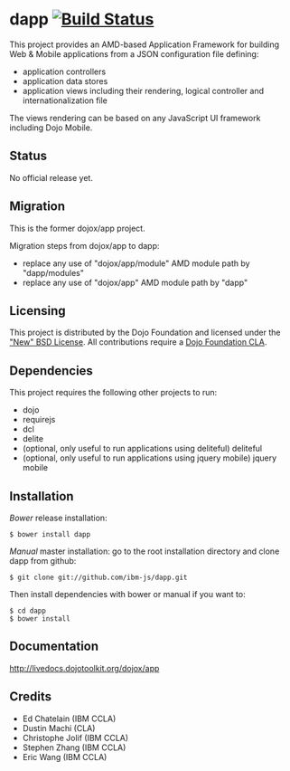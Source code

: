 # dapp [![Build Status](https://travis-ci.org/ibm-js/dapp.png?branch=master)](https://travis-ci.org/ibm-js/dapp)

This project provides an AMD-based Application Framework for building Web & Mobile applications from a JSON
configuration file defining:
  * application controllers
  * application data stores
  * application views including their rendering, logical controller and internationalization file

The views rendering can be based on any JavaScript UI framework including Dojo Mobile.

## Status

No official release yet.

## Migration

This is the former dojox/app project.

Migration steps from dojox/app to dapp:

* replace any use of "dojox/app/module" AMD module path by "dapp/modules"
* replace any use of "dojox/app" AMD module path by "dapp"

## Licensing

This project is distributed by the Dojo Foundation and licensed under the ["New" BSD License](./LICENSE).
All contributions require a [Dojo Foundation CLA](http://dojofoundation.org/about/claForm).

## Dependencies

This project requires the following other projects to run:
 * dojo
 * requirejs
 * dcl
 * delite
 * (optional, only useful to run applications using deliteful) deliteful
 * (optional, only useful to run applications using jquery mobile) jquery mobile

## Installation

_Bower_ release installation:

    $ bower install dapp

_Manual_ master installation: go to the root installation directory and clone dapp from github:

    $ git clone git://github.com/ibm-js/dapp.git

Then install dependencies with bower or manual if you want to:

	$ cd dapp
	$ bower install

## Documentation

http://livedocs.dojotoolkit.org/dojox/app

## Credits

* Ed Chatelain (IBM CCLA)
* Dustin Machi (CLA)
* Christophe Jolif (IBM CCLA)
* Stephen Zhang (IBM CCLA)
* Eric Wang (IBM CCLA)

